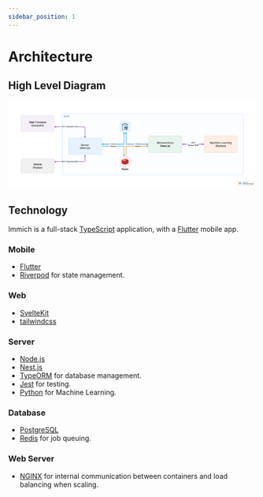 ```yaml
---
sidebar_position: 1
---
```


# Architecture

## High Level Diagram

![Immich Architecture](./img/app-architecture.png)

## Technology

Immich is a full-stack [TypeScript](https://www.typescriptlang.org/) application, with a [Flutter](https://flutter.dev/) mobile app.

### Mobile

- [Flutter](https://flutter.dev/)
- [Riverpod](https://riverpod.dev/) for state management.

### Web

- [SvelteKit](https://kit.svelte.dev/)
- [tailwindcss](https://tailwindcss.com/)

### Server

- [Node.js](https://nodejs.org/)
- [Nest.js](https://nestjs.com/)
- [TypeORM](https://typeorm.io/) for database management.
- [Jest](https://jestjs.io/) for testing.
- [Python](https://www.python.org/) for Machine Learning.

### Database

- [PostgreSQL](https://www.postgresql.org/)
- [Redis](https://redis.io/) for job queuing.

### Web Server

- [NGINX](https://www.nginx.com/) for internal communication between containers and load balancing when scaling.
